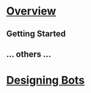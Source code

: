 # [Overview](index.md)
## Getting Started
## ... others ...
# [Designing Bots](designing-bots/index.md)
